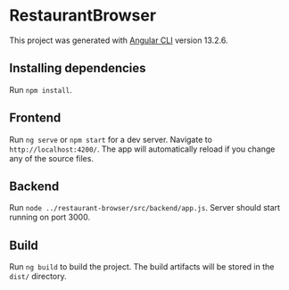 # RestaurantBrowser

This project was generated with [Angular CLI](https://github.com/angular/angular-cli) version 13.2.6.

## Installing dependencies

Run `npm install`.

## Frontend

Run `ng serve` or `npm start` for a dev server. Navigate to `http://localhost:4200/`. The app will automatically reload if you change any of the source files.

## Backend 

Run `node ../restaurant-browser/src/backend/app.js`. Server should start running on port 3000.

## Build

Run `ng build` to build the project. The build artifacts will be stored in the `dist/` directory.
